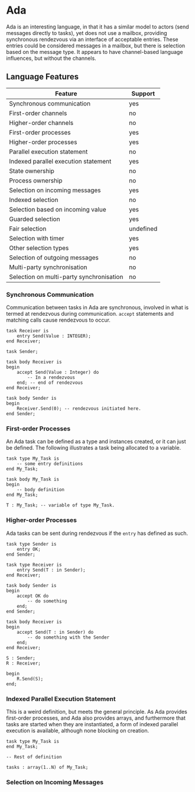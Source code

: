 # Ada

Ada is an interesting language, in that it has a similar model to actors (send messages directly to tasks), yet does not use a mailbox, providing synchronous rendezvous via an interface of acceptable entries.  These entries could be considered messages in a mailbox, but there is selection based on the message type.  It appears to have channel-based language influences, but without the channels.

## Language Features

| Feature                                   | Support   |
| ----------------------------------------- | --------- |
| Synchronous communication                 | yes       |
| First-order channels                      | no        |
| Higher-order channels                     | no        |
| First-order processes                     | yes       |
| Higher-order processes                    | yes       |
| Parallel execution statement              | no        |
| Indexed parallel execution statement      | yes       |
| State ownership                           | no        |
| Process ownership                         | no        |
| Selection on incoming messages            | yes       |
| Indexed selection                         | no        |
| Selection based on incoming value         | yes       |
| Guarded selection                         | yes       |
| Fair selection                            | undefined |
| Selection with timer                      | yes       |
| Other selection types                     | yes       |
| Selection of outgoing messages            | no        |
| Multi-party synchronisation               | no        |
| Selection on multi-party synchronisation  | no        |

### Synchronous Communication

Communication between tasks in Ada are synchronous, involved in what is termed at rendezvous during communication.  ```accept``` statements and matching calls cause rendezvous to occur.

```
task Receiver is
    entry Send(Value : INTEGER);
end Receiver;

task Sender;

task body Receiver is
begin
    accept Send(Value : Integer) do
        -- In a rendezvous
    end; -- end of rendezvous
end Receiver;

task body Sender is
begin
    Receiver.Send(0); -- rendezvous initiated here.
end Sender;
```

### First-order Processes

An Ada task can be defined as a type and instances created, or it can just be defined.  The following illustrates a task being allocated to a variable.

```
task type My_Task is
    -- some entry definitions
end My_Task;

task body My_Task is
begin
    -- body definition
end My_Task;

T : My_Task; -- variable of type My_Task.
```

### Higher-order Processes

Ada tasks can be sent during rendezvous if the ```entry``` has defined as such.

```
task type Sender is
    entry OK;
end Sender;

task type Receiver is
    entry Send(T : in Sender);
end Receiver;

task body Sender is
begin
    accept OK do
        -- do something
    end;
end Sender;

task body Receiver is
begin
    accept Send(T : in Sender) do
        -- do something with the Sender
    end;
end Receiver;

S : Sender;
R : Receiver;

begin
    R.Send(S);
end;
```

### Indexed Parallel Execution Statement

This is a weird definition, but meets the general principle.  As Ada provides first-order processes, and Ada also provides arrays, and furthermore that tasks are started when they are instantiated, a form of indexed parallel execution is available, although none blocking on creation.

```
task type My_Task is
end My_Task;

-- Rest of definition

tasks : array(1..N) of My_Task;
```

### Selection on Incoming Messages